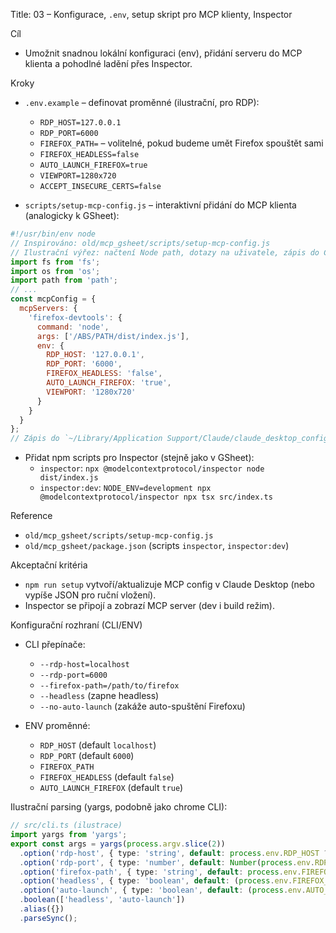 Title: 03 – Konfigurace, `.env`, setup skript pro MCP klienty, Inspector

Cíl

- Umožnit snadnou lokální konfiguraci (env), přidání serveru do MCP klienta a pohodlné ladění přes Inspector.

Kroky

- `.env.example` – definovat proměnné (ilustrační, pro RDP):
  - `RDP_HOST=127.0.0.1`
  - `RDP_PORT=6000`
  - `FIREFOX_PATH=` – volitelné, pokud budeme umět Firefox spouštět sami
  - `FIREFOX_HEADLESS=false`
  - `AUTO_LAUNCH_FIREFOX=true`
  - `VIEWPORT=1280x720`
  - `ACCEPT_INSECURE_CERTS=false`

- `scripts/setup-mcp-config.js` – interaktivní přidání do MCP klienta (analogicky k GSheet):

```js
#!/usr/bin/env node
// Inspirováno: old/mcp_gsheet/scripts/setup-mcp-config.js
// Ilustrační výřez: načtení Node path, dotazy na uživatele, zápis do Claude Desktop configu
import fs from 'fs';
import os from 'os';
import path from 'path';
// ...
const mcpConfig = {
  mcpServers: {
    'firefox-devtools': {
      command: 'node',
      args: ['/ABS/PATH/dist/index.js'],
      env: {
        RDP_HOST: '127.0.0.1',
        RDP_PORT: '6000',
        FIREFOX_HEADLESS: 'false',
        AUTO_LAUNCH_FIREFOX: 'true',
        VIEWPORT: '1280x720'
      }
    }
  }
};
// Zápis do `~/Library/Application Support/Claude/claude_desktop_config.json` (macOS) atd.
```

- Přidat npm scripts pro Inspector (stejně jako v GSheet):
  - `inspector`: `npx @modelcontextprotocol/inspector node dist/index.js`
  - `inspector:dev`: `NODE_ENV=development npx @modelcontextprotocol/inspector npx tsx src/index.ts`

Reference

- `old/mcp_gsheet/scripts/setup-mcp-config.js`
- `old/mcp_gsheet/package.json` (scripts `inspector`, `inspector:dev`)

Akceptační kritéria

- `npm run setup` vytvoří/aktualizuje MCP config v Claude Desktop (nebo vypíše JSON pro ruční vložení).
- Inspector se připojí a zobrazí MCP server (dev i build režim).

Konfigurační rozhraní (CLI/ENV)

- CLI přepínače:
  - `--rdp-host=localhost`
  - `--rdp-port=6000`
  - `--firefox-path=/path/to/firefox`
  - `--headless` (zapne headless)
  - `--no-auto-launch` (zakáže auto-spuštění Firefoxu)

- ENV proměnné:
  - `RDP_HOST` (default `localhost`)
  - `RDP_PORT` (default `6000`)
  - `FIREFOX_PATH`
  - `FIREFOX_HEADLESS` (default `false`)
  - `AUTO_LAUNCH_FIREFOX` (default `true`)

Ilustrační parsing (yargs, podobně jako chrome CLI):

```ts
// src/cli.ts (ilustrace)
import yargs from 'yargs';
export const args = yargs(process.argv.slice(2))
  .option('rdp-host', { type: 'string', default: process.env.RDP_HOST ?? 'localhost' })
  .option('rdp-port', { type: 'number', default: Number(process.env.RDP_PORT ?? 6000) })
  .option('firefox-path', { type: 'string', default: process.env.FIREFOX_PATH })
  .option('headless', { type: 'boolean', default: (process.env.FIREFOX_HEADLESS ?? 'false') === 'true' })
  .option('auto-launch', { type: 'boolean', default: (process.env.AUTO_LAUNCH_FIREFOX ?? 'true') === 'true' })
  .boolean(['headless', 'auto-launch'])
  .alias({})
  .parseSync();
```
